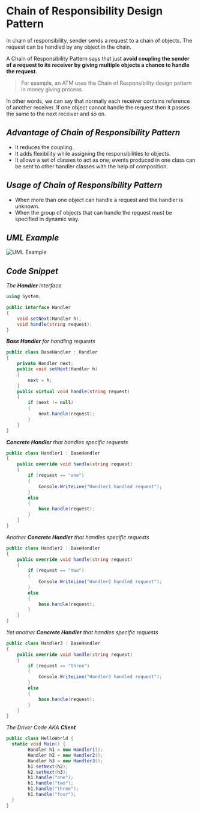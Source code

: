 # Chain of Responsibility Design Pattern

In chain of responsibility, sender sends a request to a chain of objects. The request can be handled by any object in the chain.

A Chain of Responsibility Pattern says that just **avoid coupling the sender of a request to its receiver by giving multiple objects a chance to handle the request**. 

> For example, an ATM uses the Chain of Responsibility design pattern in money giving process.

In other words, we can say that normally each receiver contains reference of another receiver. If one object cannot handle the request then it passes the same to the next receiver and so on.

## _Advantage of Chain of Responsibility Pattern_
- It reduces the coupling.
- It adds flexibility while assigning the responsibilities to objects.
- It allows a set of classes to act as one; events produced in one class can be sent to other handler classes with the help of composition.


## _Usage of Chain of Responsibility Pattern_

- When more than one object can handle a request and the handler is unknown.
- When the group of objects that can handle the request must be specified in dynamic way.

## _UML Example_

![UML Example](https://refactoring.guru/images/patterns/diagrams/chain-of-responsibility/structure-2x.png)

## _Code Snippet_

_The **Handler** interface_
```csharp
using System;

public interface Handler
{
    void setNext(Handler h);
    void handle(string request);
}
```

_**Base Handler** for handling requests_
```csharp
public class BaseHandler : Handler
{
    private Handler next;
    public void setNext(Handler h)
    {
        next = h;
    }
    public virtual void handle(string request)
    {
        if (next != null)
        {
            next.handle(request);
        }
    }
}
```

_**Concrete Handler** that handles specific requests_
```csharp
public class Handler1 : BaseHandler
{
    public override void handle(string request)
    {
        if (request == "one")
        {
            Console.WriteLine("Handler1 handled request");
        }
        else
        {
            base.handle(request);
        }
    }
}
```

_Another **Concrete Handler** that handles specific requests_
```csharp
public class Handler2 : BaseHandler
{
    public override void handle(string request)
    {
        if (request == "two")
        {
            Console.WriteLine("Handler2 handled request");
        }
        else
        {
            base.handle(request);
        }
    }
}
```

_Yet another **Concrete Handler** that handles specific requests_
```csharp
public class Handler3 : BaseHandler
{
    public override void handle(string request)
    {
        if (request == "three")
        {
            Console.WriteLine("Handler3 handled request");
        }
        else
        {
            base.handle(request);
        }
    }
}
```


_The Driver Code AKA **Client**_
```csharp
public class HelloWorld {
  static void Main() {
        Handler h1 = new Handler1();
        Handler h2 = new Handler2();
        Handler h3 = new Handler3();
        h1.setNext(h2);
        h2.setNext(h3);
        h1.handle("one");
        h1.handle("two");
        h1.handle("three");
        h1.handle("four");
  }
}
```